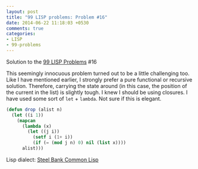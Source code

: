 ```yaml
---
layout: post
title: "99 LISP problems: Problem #16"
date: 2014-06-22 11:18:03 +0530
comments: true
categories: 
- LISP
- 99-problems
---
```


Solution to the [99 LISP Problems][99prob] #16

This seemingly innocuous problem turned out to be a little challenging too.
Like I have mentioned earlier, I strongly prefer a pure functional or recursive
solution. Therefore, carrying the state around (in this case, the position of
the current in the list) is slightly tough. I knew I should be using closures.
I have used some sort of `let` + `lambda`. Not sure if this is elegant.

```cl
(defun drop (alist n)
  (let ((i 1))
    (mapcan
      (lambda (x)
        (let ((j i))
          (setf i (1+ i))
          (if (= (mod j n) 0) nil (list x))))
      alist)))
```

Lisp dialect: [Steel Bank Common Lisp][sbcl]

<!--links-->
[99prob]: http://www.ic.unicamp.br/~meidanis/courses/mc336/2006s2/funcional/L-99_Ninety-Nine_Lisp_Problems.html
[sbcl]: http://www.sbcl.org/
